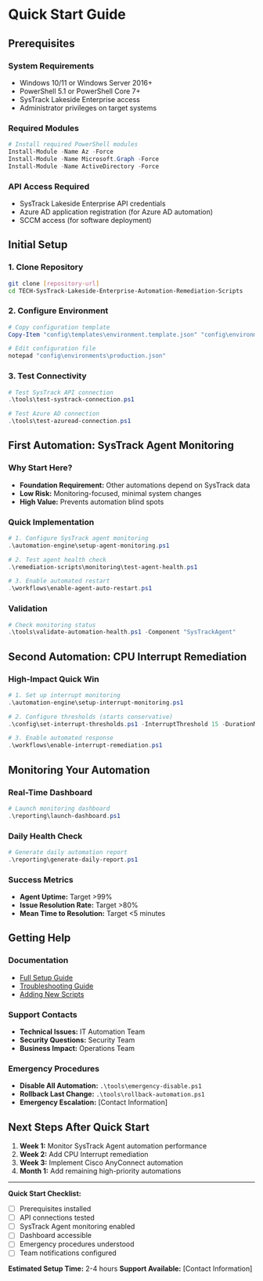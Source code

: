 # Quick Start Guide

## Prerequisites

### System Requirements
- Windows 10/11 or Windows Server 2016+
- PowerShell 5.1 or PowerShell Core 7+
- SysTrack Lakeside Enterprise access
- Administrator privileges on target systems

### Required Modules
```powershell
# Install required PowerShell modules
Install-Module -Name Az -Force
Install-Module -Name Microsoft.Graph -Force
Install-Module -Name ActiveDirectory -Force
```

### API Access Required
- SysTrack Lakeside Enterprise API credentials
- Azure AD application registration (for Azure AD automation)
- SCCM access (for software deployment)

## Initial Setup

### 1. Clone Repository
```bash
git clone [repository-url]
cd TECH-SysTrack-Lakeside-Enterprise-Automation-Remediation-Scripts
```

### 2. Configure Environment
```powershell
# Copy configuration template
Copy-Item "config\templates\environment.template.json" "config\environments\production.json"

# Edit configuration file
notepad "config\environments\production.json"
```

### 3. Test Connectivity
```powershell
# Test SysTrack API connection
.\tools\test-systrack-connection.ps1

# Test Azure AD connection
.\tools\test-azuread-connection.ps1
```

## First Automation: SysTrack Agent Monitoring

### Why Start Here?
- **Foundation Requirement:** Other automations depend on SysTrack data
- **Low Risk:** Monitoring-focused, minimal system changes
- **High Value:** Prevents automation blind spots

### Quick Implementation
```powershell
# 1. Configure SysTrack agent monitoring
.\automation-engine\setup-agent-monitoring.ps1

# 2. Test agent health check
.\remediation-scripts\monitoring\test-agent-health.ps1

# 3. Enable automated restart
.\workflows\enable-agent-auto-restart.ps1
```

### Validation
```powershell
# Check monitoring status
.\tools\validate-automation-health.ps1 -Component "SysTrackAgent"
```

## Second Automation: CPU Interrupt Remediation

### High-Impact Quick Win
```powershell
# 1. Set up interrupt monitoring
.\automation-engine\setup-interrupt-monitoring.ps1

# 2. Configure thresholds (starts conservative)
.\config\set-interrupt-thresholds.ps1 -InterruptThreshold 15 -DurationMinutes 5

# 3. Enable automated response
.\workflows\enable-interrupt-remediation.ps1
```

## Monitoring Your Automation

### Real-Time Dashboard
```powershell
# Launch monitoring dashboard
.\reporting\launch-dashboard.ps1
```

### Daily Health Check
```powershell
# Generate daily automation report
.\reporting\generate-daily-report.ps1
```

### Success Metrics
- **Agent Uptime:** Target >99%
- **Issue Resolution Rate:** Target >80%
- **Mean Time to Resolution:** Target <5 minutes

## Getting Help

### Documentation
- [Full Setup Guide](setup/complete-setup.md)
- [Troubleshooting Guide](operations/troubleshooting.md)
- [Adding New Scripts](development/adding-scripts.md)

### Support Contacts
- **Technical Issues:** IT Automation Team
- **Security Questions:** Security Team
- **Business Impact:** Operations Team

### Emergency Procedures
- **Disable All Automation:** `.\tools\emergency-disable.ps1`
- **Rollback Last Change:** `.\tools\rollback-automation.ps1`
- **Emergency Escalation:** [Contact Information]

## Next Steps After Quick Start

1. **Week 1:** Monitor SysTrack Agent automation performance
2. **Week 2:** Add CPU Interrupt remediation
3. **Week 3:** Implement Cisco AnyConnect automation
4. **Month 1:** Add remaining high-priority automations

---

**Quick Start Checklist:**
- [ ] Prerequisites installed
- [ ] API connections tested
- [ ] SysTrack Agent monitoring enabled
- [ ] Dashboard accessible
- [ ] Emergency procedures understood
- [ ] Team notifications configured

**Estimated Setup Time:** 2-4 hours
**Support Available:** [Contact Information]
